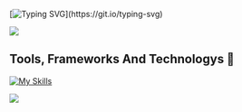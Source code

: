 [![Typing SVG](https://readme-typing-svg.demolab.com?font=Fira+Code&weight=100&size=25&duration=3000&pause=1000&color=F7F7F7&width=458&lines=Hi+I'm+Majed+Alshehri;Software+Engineer;Full-Stack+Web+Developer;Welcome+to+my+page!)](https://git.io/typing-svg)

![](https://media2.giphy.com/media/v1.Y2lkPTc5MGI3NjExaGxjZHk5c3BqOGMxN2V2aTN1a3Nsd3poMHp6eXMyZjBuYTFxeWttZiZlcD12MV9pbnRlcm5hbF9naWZfYnlfaWQmY3Q9Zw/mzfhrmyBaghW9tDhcm/giphy.gif)

## Tools, Frameworks And Technologys 🔧
[![My Skills](https://skillicons.dev/icons?i=html,css,tailwind,bootstrap,javascript,java,jquery,react,svelte,vite,vercel,nodejs,express,firebase,mongodb,mysql,git,github,postman,figma&perline=5)](https://skillicons.dev)

[![](https://visitcount.itsvg.in/api?id=majedalshehri1&label=&pretty=false)](https://visitcount.itsvg.in)
